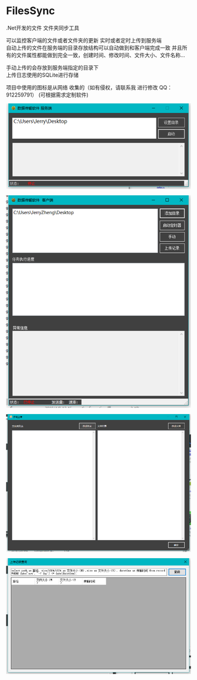 # FilesSync
.Net开发的文件 文件夹同步工具

可以监控客户端的文件或者文件夹的更新 实时或者定时上传到服务端  
自动上传的文件在服务端的目录存放结构可以自动做到和客户端完成一致  并且所有的文件属性都能做到完全一致，创建时间、修改时间、文件大小、文件名称...

手动上传的会存放到服务端指定的目录下  
上传日志使用的SQLite进行存储 
  
项目中使用的图标是从网络 收集的（如有侵权，请联系我 进行修改 QQ：912259791）  (可根据需求定制软件) 

![服务端](https://github.com/ZJ69719496/FilesAsync/blob/master/s.png)  


![客户端](https://github.com/ZJ69719496/FilesAsync/blob/master/c.png)  


![客户端手动上传](https://github.com/ZJ69719496/FilesAsync/blob/master/m.png)  


![客户端上传日志](https://github.com/ZJ69719496/FilesAsync/blob/master/r.png)  
